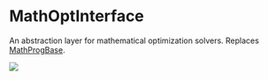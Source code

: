 # MathOptInterface

An abstraction layer for mathematical optimization solvers. Replaces [MathProgBase](https://github.com/JuliaOpt/MathProgBase.jl).

[![](https://img.shields.io/badge/docs-latest-blue.svg)](https://www.juliaopt.org/MathOptInterface.jl/latest)
